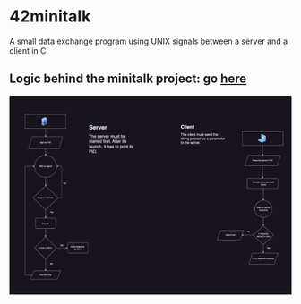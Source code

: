 # 42minitalk
A small data exchange program
using UNIX signals between a server and a client in C

## Logic behind the minitalk project: go [here](https://drive.google.com/file/d/158hHO4V8R-kALsU4QJLJq9TEdZEEK2FM/view?usp=sharing)
![ok](https://github.com/rajh-phuyal/42minitalk/blob/main/42%20minitalk.drawio.png)
